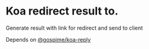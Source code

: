 # Koa redirect result to.
Generate result with link for redirect and send to client

Depends on [@gospime/koa-reply](https://github.com/gospime/koa-reply)
